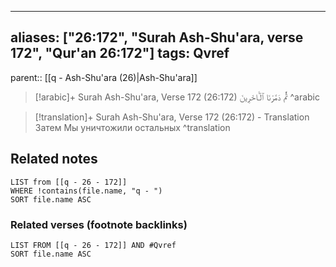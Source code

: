 
---
aliases: ["26:172", "Surah Ash-Shu'ara, verse 172", "Qur'an 26:172"]
tags: Qvref
---

parent:: [[q - Ash-Shu'ara (26)|Ash-Shu'ara]]

> [!arabic]+ Surah Ash-Shu'ara, Verse 172 (26:172)
> <span class="quran-arabic">ثُمَّ دَمَّرْنَا ٱلْـَٔاخَرِينَ</span>
^arabic

> [!translation]+ Surah Ash-Shu'ara, Verse 172 (26:172) - Translation
> Затем Мы уничтожили остальных
^translation



## Related notes
```dataview
LIST from [[q - 26 - 172]]
WHERE !contains(file.name, "q - ")
SORT file.name ASC
```

### Related verses (footnote backlinks)
```dataview
LIST FROM [[q - 26 - 172]] AND #Qvref
SORT file.name ASC
```

